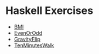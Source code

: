 # Haskell Exercises

* [BMI](https://www.codewars.com/kata/57a429e253ba3381850000fb)
* [EvenOrOdd](https://www.codewars.com/kata/53da3dbb4a5168369a0000fe)
* [GravityFlip]()
* [TenMinutesWalk](https://www.codewars.com/kata/54da539698b8a2ad76000228/train/haskell)